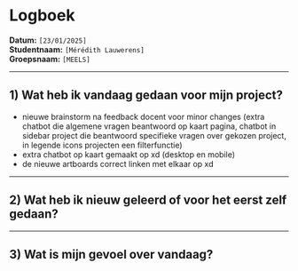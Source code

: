 # Logboek

**Datum:** `[23/01/2025]`  
**Studentnaam:** `[Mérédith Lauwerens]`  
**Groepsnaam:** `[MEELS]`

---

## 1) Wat heb ik vandaag gedaan voor mijn project?

- nieuwe brainstorm na feedback docent voor minor changes (extra chatbot die algemene vragen beantwoord op kaart pagina, chatbot in sidebar project die beantwoord specifieke vragen over gekozen project, in legende icons projecten een filterfunctie)
- extra chatbot op kaart gemaakt op xd (desktop en mobile)
- de nieuwe artboards correct linken met elkaar op xd

---

## 2) Wat heb ik nieuw geleerd of voor het eerst zelf gedaan?

---

## 3) Wat is mijn gevoel over vandaag?
